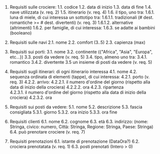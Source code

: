 1. Requisiti sulle crociere:
  1.1. codice 
  1.2. data di inizio
  1.3. data di fine
  1.4. nave utilizzata (v. req. 2)
  1.5. itinerario (v. req. 4)
  1.6. il tipo, uno tra:
    1.6.1. luna di miele, di cui interessa un sottotipo tra:
      1.6.1.1. tradizionali (# dest. romantiche >= # dest. divertenti) (v. req. 3)
      1.6.1.2. alternative (altrimenti) 
    1.6.2. per famiglie, di cui interessa:
      1.6.3. se adatte ai bambini (booleano)

2. Requisiti sulle navi
  2.1. nome
  2.2. comfort (3..5)
  2.3. capienza (max)

3. Requisiti sui porti:
  3.1. nome
  3.2. continente ({"Africa", "Asia", "Europa", etc...})
  3.3. posti da vedere (v. req. 5)
  3.4. tipo, almeno uno tra:
    3.4.1. romantico
    3.4.2. divertente
  3.5 un insieme di posti da vedere (v. req. 5)

4. Requisiti sugli itinerari: di ogni itinerario interessa
  4.1. nome
  4.2. sequenza ordinata di elementi (tappe), di cui interessa:
    4.2.1. porto (v. req. 3)
    4.2.2. arrivo:
      4.2.2.1. il numero d'ordine del giorno (rispetto alla data di inizio della crociera)
      4.2.2.2. ora
    4.2.3. ripartenza  
      4.2.3.1. il numero d'ordine del giorno (rispetto alla data di inizio della crociera)
      4.2.3.2. ora

5. Requisiti sui posti da vedere:
  5.1. nome
  5.2. descrizione
  5.3. fascia consigliata
    5.3.1. giorno
    5.3.2. ora inizio
    5.3.3. ora fine

  <!-- 5.3. orari di apertura, nella forma di una mappa che associa ad ogni giorno della settimana (lunedì, ..., domenica) un insieme di fasce orarie, dove ogni fascia oraria è definita in termini di una coppia di orari -->
  <!-- 5.3. "fasce consigliate", nella forma di una mappa che associa ad ogni giorno della settimana (lunedì, ..., domenica) un insieme di fasce orarie, dove ogni fascia oraria è definita in termini di una coppia di orari -->

6. Requisiti clienti
  6.1. nome
  6.2. cognome
  6.3. età
  6.3. indirizzo: (nome: Stringa, civico: numero, Città: Stringa, Regione: Stringa, Paese: Stringa)
  6.4. può prenotare crociere (v. req. 7) 

7. Requisiti prenotazioni
  6.1. istante di prenotazione (DataOra?)
  6.2. crociera prenotatata (v. req. 1)
  6.3. posti prenotati (Intero > 0)
